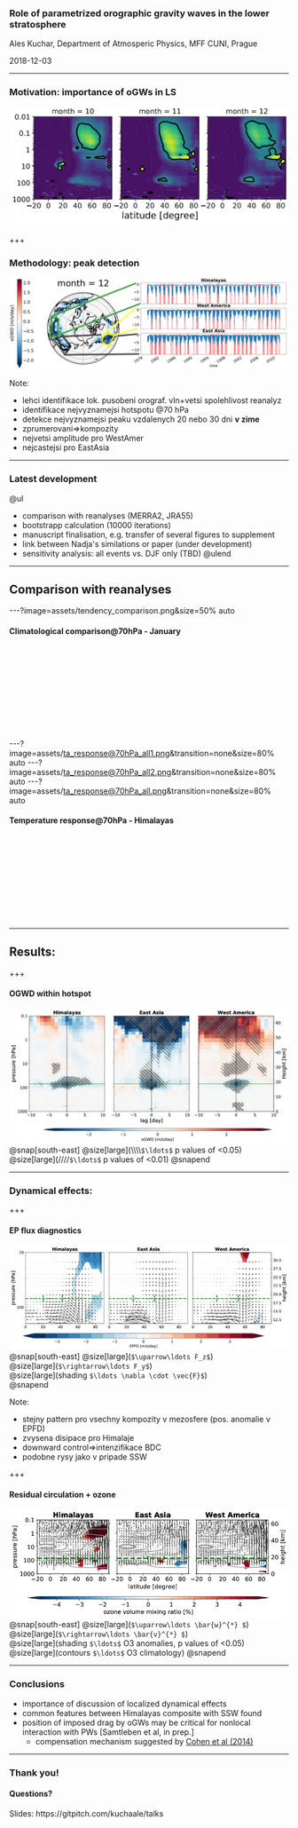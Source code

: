 
### Role of parametrized orographic gravity waves in the lower stratosphere


Ales Kuchar, Department of Atmosperic Physics, MFF CUNI, Prague


<span class='small'>
2018-12-03
</span>

---

### Motivation: importance of oGWs in LS

![Image](assets/motivation_fig.png)

+++

### Methodology: peak detection
![No cover](assets/methodology_fig.png)

Note:

- lehci identifikace lok. pusobeni orograf. vln+vetsi spolehlivost reanalyz
- identifikace nejvyznamejsi hotspotu @70 hPa
- detekce nejvyznamejsi peaku vzdalenych 20 nebo 30 dni **v zime**
- zprumerovani=>kompozity
- nejvetsi amplitude pro WestAmer
- nejcastejsi pro EastAsia

---


### Latest development

@ul
- comparison with reanalyses (MERRA2, JRA55)
- bootstrapp calculation (10000 iterations)
- manuscript finalisation, e.g. transfer of several figures to supplement
- link between Nadja's similations or paper (under development)
- sensitivity analysis: all events vs. DJF only (TBD)
@ulend

---
## Comparison with reanalyses


---?image=assets/tendency_comparison.png&size=50% auto

#### Climatological comparison@70hPa - January
<br>
<br>
<br>
<br>
<br>
<br>
<br>
<br>
<br>


---?image=assets/ta_response@70hPa_all1.png&transition=none&size=80% auto
---?image=assets/ta_response@70hPa_all2.png&transition=none&size=80% auto
---?image=assets/ta_response@70hPa_all.png&transition=none&size=80% auto
#### Temperature response@70hPa - Himalayas
<br>
<br>
<br>
<br>
<br>
<br>
<br>
<br>
<br>

---

## Results: 

+++

#### OGWD within hotspot

![Image](assets/accelogw_absolute_all_20days_profiles_alllags_wsignificance.png)
@snap[south-east]
@size[large](\\\\\\\\`$\ldots$` p values of <0.05)<br>
@size[large](////`$\ldots$` p values of <0.01)
@snapend

---
### Dynamical effects:

+++
#### EP flux diagnostics
![](assets/EPFD+EPfluxes_anomalies_all_20days_zm_wEPFDsignificance_zoomin.png)
@snap[south-east]
@size[large](`$\uparrow\ldots F_z$`)<br>
@size[large](`$\rightarrow\ldots F_y$`)<br>
@size[large](shading `$\ldots \nabla \cdot \vec{F}$`)<br>
@snapend

Note:

- stejny pattern pro vsechny kompozity v mezosfere (pos. anomalie v EPFD)
- zvysena disipace pro Himalaje
- downward control=>intenzifikace BDC
- podobne rysy jako v pripade SSW

+++
#### Residual circulation + ozone
![](assets/vmro3+RC_percentages_all_20days_zm_wabsolutevaluesandsignificance.png)
@snap[south-east]
@size[large](`$\uparrow\ldots \bar{w}^{*} $`)<br>
@size[large](`$\rightarrow\ldots \bar{v}^{*} $`)<br>
@size[large](shading `$\ldots$` O3 anomalies, p values of <0.05)<br>
@size[large](contours `$\ldots$` O3 climatology)
@snapend

---
### Conclusions

* importance of discussion of localized dynamical effects
* common features between Himalayas composite with SSW found
* position of imposed drag by oGWs may be critical for nonlocal interaction with PWs \[Samtleben et al, in prep.\]
   * compensation mechanism suggested by [Cohen et al (2014)](https://journals.ametsoc.org/doi/abs/10.1175/JAS-D-14-0021.1)

---

### Thank you!
#### Questions?

<span class='small'>
Slides: https://gitpitch.com/kuchaale/talks
</span>

